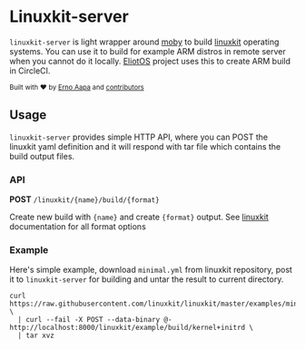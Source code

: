 # Linuxkit-server

`linuxkit-server` is light wrapper around [moby](https://github.com/moby/tool) to build [linuxkit](https://github.com/linuxkit/linuxkit) operating systems. You can use it to build for example ARM distros in remote server when you cannot do it locally. [EliotOS](https://github.com/ernoaapa/eliot-os) project uses this to create ARM build in CircleCI.

<sub>Built with ❤︎ by [Erno Aapa](https://github.com/ernoaapa) and [contributors](https://github.com/ernoaapa/eliot/contributors)</sub>

## Usage
`linuxkit-server` provides simple HTTP API, where you can POST the linuxkit yaml definition and it will respond with tar file which contains the build output files.


### API
**POST** `/linuxkit/{name}/build/{format}`

Create new build with `{name}` and create `{format}` output. See [linuxkit]() documentation for all format options

### Example
Here's simple example, download `minimal.yml` from linuxkit repository, post it to `linuxkit-server` for building and untar the result to current directory.

```shell
curl https://raw.githubusercontent.com/linuxkit/linuxkit/master/examples/minimal.yml \
  | curl --fail -X POST --data-binary @- http://localhost:8000/linuxkit/example/build/kernel+initrd \
  | tar xvz
```

